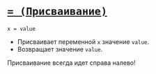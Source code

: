 # [`= (Присваивание)`](../index.md)

`x = value`

- Присваивает переменной `x` значение `value`.
- Возвращает значение `value`.

Присваивание всегда идет справа налево!
